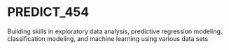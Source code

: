 # PREDICT_454
Building skills in exploratory data analysis, predictive regression modeling, classification modeling, and machine learning using various data sets
